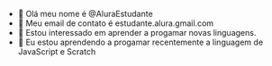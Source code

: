 

- 👋 Olá meu nome é @AluraEstudante
- 👀 Meu email de contato é estudante.alura.gmail.com
- 🌱 Estou interessado em aprender a progamar novas linguagens.
- 💞️ Eu estou aprendendo a progamar recentemente a linguagem de JavaScript e Scratch

